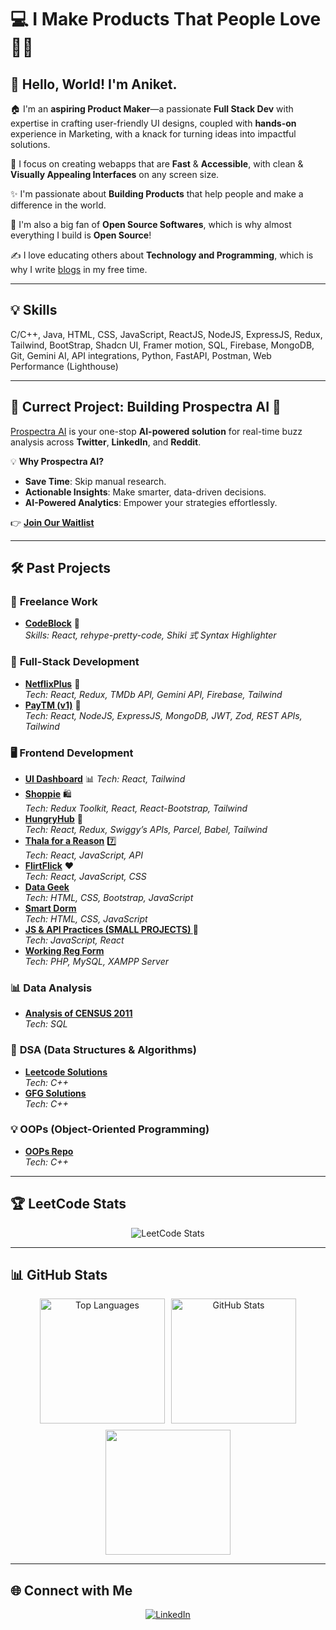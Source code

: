 # 💻 I Make Products That People Love 💖✨

## 🌟 Hello, World! I'm Aniket.

🏠 I'm an **aspiring Product Maker**—a passionate **Full Stack Dev** with expertise in crafting user-friendly UI designs, coupled with **hands-on** experience in Marketing, with a knack for turning ideas into impactful solutions.

🎨 I focus on creating webapps that are **Fast** & **Accessible**, with clean & **Visually Appealing Interfaces** on any screen size.

✨ I'm passionate about **Building Products** that help people and make a difference in the world.

🚀 I'm also a big fan of **Open Source Softwares**, which is why almost everything I build is **Open Source**!

✍️ I love educating others about **Technology and Programming**, which is why I write [blogs](https://aniketsinha.hashnode.dev/) in my free time.

---
## 💡 **Skills**
  C/C++, Java, HTML, CSS, JavaScript, ReactJS, NodeJS, ExpressJS, Redux, Tailwind, BootStrap, Shadcn UI, Framer motion, SQL, Firebase, MongoDB, Git, Gemini AI, API integrations, Python, FastAPI, Postman, Web Performance (Lighthouse)

---
## 🚀 **Currect Project: Building Prospectra AI** 🔎 
[Prospectra AI](https://prospectraai.com/) is your one-stop **AI-powered solution** for real-time buzz analysis across **Twitter**, **LinkedIn**, and **Reddit**.  

💡 **Why Prospectra AI?**  
- **Save Time**: Skip manual research.  
- **Actionable Insights**: Make smarter, data-driven decisions.  
- **AI-Powered Analytics**: Empower your strategies effortlessly.  

👉 **[Join Our Waitlist](https://prospectraai.com/)** 

---
## 🛠️ **Past Projects**

### 🎨 **Freelance Work**
- **[CodeBlock](https://github.com/aniketsinha2002/codeblock)** 📱  
  _Skills: React, rehype-pretty-code, Shiki 式 Syntax Highlighter_
  
### 🔧 **Full-Stack Development**
- **[NetflixPlus](https://github.com/aniketsinha2002/NetflixGPT)** 🍿  
  _Tech: React, Redux, TMDb API, Gemini API, Firebase, Tailwind_
- **[PayTM (v1)](https://github.com/aniketsinha2002/100xDevs/tree/main/paytm)** 💸  
  _Tech: React, NodeJS, ExpressJS, MongoDB, JWT, Zod, REST APIs, Tailwind_


### 🖥️ **Frontend Development**
- **[UI Dashboard](https://github.com/aniketsinha2002/Dashboard-Writix-AI)** 📊 
  _Tech: React, Tailwind_
- **[Shoppie](https://github.com/aniketsinha2002/Shoppie)** 🛍️  
  _Tech: Redux Toolkit, React, React-Bootstrap, Tailwind_
- **[HungryHub](https://github.com/aniketsinha2002/HungryHub)** 🍔  
  _Tech: React, Redux, Swiggy’s APIs, Parcel, Babel, Tailwind_
- **[Thala for a Reason](https://github.com/aniketsinha2002/Thala-For-A-Reason)** 7️⃣  
  _Tech: React, JavaScript, API_
- **[FlirtFlick](https://github.com/aniketsinha2002/FlirtFlick)** ❤️  
  _Tech: React, JavaScript, CSS_
- **[Data Geek](https://github.com/aniketsinha2002/DataGeek)**  
  _Tech: HTML, CSS, Bootstrap, JavaScript_
- **[Smart Dorm](https://github.com/aniketsinha2002/smartdorm.github.io)**  
  _Tech: HTML, CSS, JavaScript_
- **[JS & API Practices (SMALL PROJECTS) ](https://github.com/aniketsinha2002/Javascript-and-API-practices)** 🐛  
  _Tech: JavaScript, React_
- **[Working Reg Form](https://github.com/aniketsinha2002/Working-Registration-Form)**  
  _Tech: PHP, MySQL, XAMPP Server_

### 📊 **Data Analysis**
- **[Analysis of CENSUS 2011](https://github.com/aniketsinha2002/SQL_Data_Analysis_CENSUS2011)**  
  _Tech: SQL_

### 🧠 **DSA (Data Structures & Algorithms)**
- **[Leetcode Solutions](https://github.com/aniketsinha2002/Leetcode-Sol)**  
  _Tech: C++_
- **[GFG Solutions](https://github.com/aniketsinha2002/GFG-Sol)**  
  _Tech: C++_

### 💡 **OOPs (Object-Oriented Programming)**
- **[OOPs Repo](https://github.com/aniketsinha2002/OOPs)**  
  _Tech: C++_

---

## 🏆 **LeetCode Stats**
<div align="center">
  <img src="https://leetcard.jacoblin.cool/aniketsinha2002?theme=nord&font=Livvic" alt="LeetCode Stats">
</div>

---
## 📊 **GitHub Stats**

<div align="center" style="display: flex; flex-wrap: wrap; justify-content: center; gap: 10px;">
  <img alt="Top Languages" src="https://github-readme-stats.vercel.app/api/top-langs/?username=aniketsinha2002&hide=jupyter%20notebook,html&theme=react&langs_count=16&layout=compact" style="height: 200px; width: auto;" />
  <img alt="GitHub Stats" src="https://github-readme-stats.vercel.app/api?username=aniketsinha2002&theme=dark&hide_border=false&include_all_commits=false&count_private=false" style="height: 200px; width: auto;" />
  <img alt="" src="https://github-readme-streak-stats.herokuapp.com/?user=aniketsinha2002&theme=dark&hide_border=false" style="height: 200px; width: auto;" />
</div>




---

## 🌐 **Connect with Me**

<div align="center">
  <a href="https://www.linkedin.com/in/aniketsinha2002/" target="_blank" rel="noopener noreferrer">
    <img src="https://img.shields.io/badge/LinkedIn-AniketSinha-blue?style=for-the-badge&logo=linkedin" alt="LinkedIn">
  </a>
</div>
